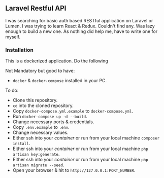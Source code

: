 ## Laravel Restful API
I was searching for basic auth based RESTful application on Laravel or Lumen. I was trying to learn React & Redux. Couldn't find any.  Was lazy enough to build a new one. As nothing did help me, have to write one for myself. 

### Installation
This is a dockerized application. Do the following

Not Mandatory but good to have: 
* `docker` & `docker-compose` installed in your PC.

To do:
* Clone this repository.
* `cd` into the cloned repository.
* Copy `docker-compose.yml.example` to `docker-compose.yml`.
* Run `docker-compose up -d --build`.
* Change necessary ports & credentials.
* Copy `.env.example` to `.env`.
* Change necessary values.
* Either ssh into your *container* or run from your local machine `composer install`.
* Either ssh into your *container* or run from your local machine `php artisan key:generate`.
* Either ssh into your *container* or run from your local machine `php artisan migrate --seed`.
* Open your browser & hit to `http://127.0.0.1:PORT_NUMBER`.
